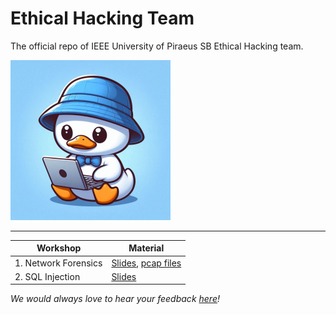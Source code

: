 # Ethical Hacking Team

The official repo of IEEE University of Piraeus SB Ethical Hacking team.

<img src="https://raw.githubusercontent.com/ieee-unipi-sb/Ethical-Hacking/refs/heads/main/assets/papaki.png" alt="hacker papaki" width="256" height="256" />

---

| Workshop             | Material                                                     |
| -------------------- | ------------------------------------------------------------ |
| 1. Network Forensics | [Slides](https://github.com/ieee-unipi-sb/Ethical-Hacking/blob/main/Workshop%201%20-%20Network%20Forensics/Network%20Forensics.pdf), [pcap files](https://github.com/ieee-unipi-sb/Ethical-Hacking/tree/main/Workshop%201%20-%20Network%20Forensics/.pcap%20files) |
| 2. SQL Injection     | [Slides](https://github.com/ieee-unipi-sb/Ethical-Hacking/blob/main/Workshop%202%20-%20SQL%20Injection/SQL%20Injection.pdf) |

*We would always love to hear your feedback [here](https://forms.gle/UcWnmqZSgw16C7d16)!*

